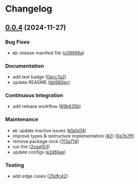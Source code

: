 # Changelog

## [0.0.4](https://github.com/xseman/lzma1/compare/v0.0.3...v0.0.4) (2024-11-27)


### Bug Fixes

* **ci:** release manifest file ([c08996a](https://github.com/xseman/lzma1/commit/c08996add442d4d33cc8c40d59f39d9c78ebbdb2))


### Documentation

* add test badge ([0acc7a2](https://github.com/xseman/lzma1/commit/0acc7a22ab2f47828c070178dd31383126796754))
* update README ([bb980ec](https://github.com/xseman/lzma1/commit/bb980ec475ad3bc816fa9b060eb93328942825d2))


### Continuous Integration

* add release workflow ([69b635b](https://github.com/xseman/lzma1/commit/69b635bb3f3889cd7cb9bdbf53af4db514679a7e))


### Maintenance

* **ci:** update inactive issues ([b1a1d74](https://github.com/xseman/lzma1/commit/b1a1d748800a5f7fa9673d0272fb1d899ce7fd75))
* improve types & restructure implementation ([#2](https://github.com/xseman/lzma1/issues/2)) ([0e7b7ff](https://github.com/xseman/lzma1/commit/0e7b7ff90b29d2e5fc1d490998058f6a920560a1))
* remove package-lock ([7f3a714](https://github.com/xseman/lzma1/commit/7f3a714bbc5c533423b3b0eb8da12231eacbf09a))
* run fmt ([2cea103](https://github.com/xseman/lzma1/commit/2cea103d6f4fd8b27b6c37be5fda208cd092f701))
* update configs ([e24f4ae](https://github.com/xseman/lzma1/commit/e24f4ae216d571472dc2321a86cb039319384d09))


### Testing

* add edge cases ([25dfc42](https://github.com/xseman/lzma1/commit/25dfc422676f50c45b09dde47a796064f1123cf6))
